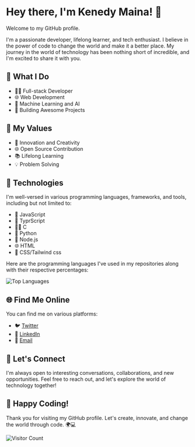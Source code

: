 # Hey there, I'm Kenedy Maina! 👋

Welcome to my GitHub profile.

I'm a passionate developer, lifelong learner, and tech enthusiast. I believe in the power of code to change the world and make it a better place. My journey in the world of technology has been nothing short of incredible, and I'm excited to share it with you.

## 💼 What I Do

- 👨‍💻 Full-stack Developer
- 🌐 Web Development
- 🧠 Machine Learning and AI
- 🚀 Building Awesome Projects

## 🌟 My Values

- 🚀 Innovation and Creativity
- 🌐 Open Source Contribution
- 📚 Lifelong Learning
- 💡 Problem Solving

## 🔧 Technologies

I'm well-versed in various programming languages, frameworks, and tools, including but not limited to:

- 🚀 JavaScript
- 🎯 TyprScript
- 👨‍💻 C
- 🐍 Python
- 🌲 Node.js
- 🌐 HTML
- 🍄 CSS/Tailwind css

Here are the programming languages I've used in my repositories along with their respective percentages:

![Top Languages](https://github-readme-stats.vercel.app/api/top-langs/?username=kennynet66&layout=compact)

## 🌐 Find Me Online

You can find me on various platforms:

- 🐦 [Twitter](https://twitter.com/kennynet66)
- 💼 [LinkedIn](https://www.linkedin.com/in/kennynet66)
- 📧 [Email](mailto:kennynet66@gmail.com)

## 🌱 Let's Connect

I'm always open to interesting conversations, collaborations, and new opportunities. Feel free to reach out, and let's explore the world of technology together!

## 🚀 Happy Coding!

Thank you for visiting my GitHub profile. Let's create, innovate, and change the world through code. 🌍💻

![Visitor Count](https://profile-counter.glitch.me/yourusername/count.svg)

